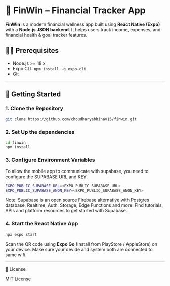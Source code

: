 # 💸 FinWin – Financial Tracker App

**FinWin** is a modern financial wellness app built using **React Native (Expo)** with a **Node.js JSON backend**. It helps users track income, expenses, and financial health & goal tracker features.



## 🧑‍💻 Prerequisites

- Node.js >= 18.x
- Expo CLI: `npm install -g expo-cli`
- Git

---

## 🚀 Getting Started

### 1. Clone the Repository

```bash
git clone https://github.com/choudharyabhinav15/finwin.git
```

### 2. Set Up the dependencies

```bash
cd finwin
npm install
```

### 3. Configure Environment Variables

To allow the mobile app to communicate with supabase, you need to configure the SUPABASE URL and KEY. 

```bash
EXPO_PUBLIC_SUPABASE_URL=<EXPO_PUBLIC_SUPABASE_URL>
EXPO_PUBLIC_SUPABASE_ANON_KEY=<EXPO_PUBLIC_SUPABASE_ANON_KEY>
```

Note: Supabase is an open source Firebase alternative with Postgres database, Realtime, Auth, Storage, Edge Functions and more. Find tutorials, APIs and platform resources to get started with Supabase.

### 4. Start the React Native App

```bash
npx expo start
```

Scan the QR code using **Expo Go** (Install from PlayStore / AppleStore) on your device. Make sure your devide and system both are connected to same wifi.

---

📝 License

MIT License
